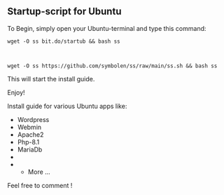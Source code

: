    ## Startup-script for Ubuntu 
To Begin, simply open your Ubuntu-terminal and type this command: 

    wget -O ss bit.do/startub && bash ss
    
    
    
    wget -O ss https://github.com/symbolen/ss/raw/main/ss.sh && bash ss
    
    
This will start the install guide.




Enjoy!


Install guide for various Ubuntu apps like:

* Wordpress
* Webmin
* Apache2
* Php-8.1
* MariaDb
*
*  + More ...

Feel free to comment !
